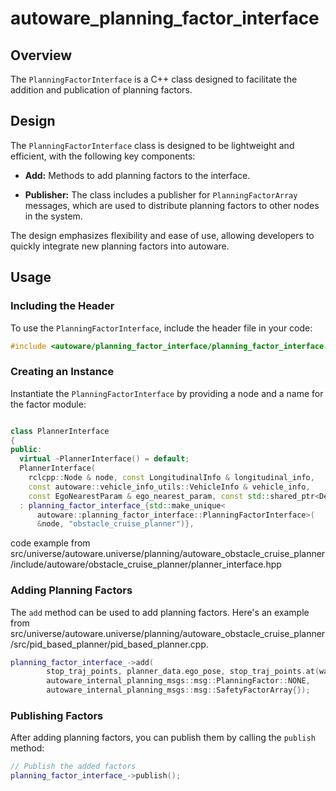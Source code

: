 # autoware_planning_factor_interface

## Overview

The `PlanningFactorInterface` is a C++ class designed to facilitate the addition and publication of planning factors.

## Design

The `PlanningFactorInterface` class is designed to be lightweight and efficient, with the following key components:

- **Add:** Methods to add planning factors to the interface.

- **Publisher:** The class includes a publisher for `PlanningFactorArray` messages, which are used to distribute planning factors to other nodes in the system.

The design emphasizes flexibility and ease of use, allowing developers to quickly integrate new planning factors into autoware.

## Usage

### Including the Header

To use the `PlanningFactorInterface`, include the header file in your code:

```cpp
#include <autoware/planning_factor_interface/planning_factor_interface.hpp>
```

### Creating an Instance

Instantiate the `PlanningFactorInterface` by providing a node and a name for the factor module:

```cpp

class PlannerInterface
{
public:
  virtual ~PlannerInterface() = default;
  PlannerInterface(
    rclcpp::Node & node, const LongitudinalInfo & longitudinal_info,
    const autoware::vehicle_info_utils::VehicleInfo & vehicle_info,
    const EgoNearestParam & ego_nearest_param, const std::shared_ptr<DebugData> debug_data_ptr)
  : planning_factor_interface_{std::make_unique<
      autoware::planning_factor_interface::PlanningFactorInterface>(
      &node, "obstacle_cruise_planner")},
```

code example from src/universe/autoware.universe/planning/autoware_obstacle_cruise_planner/include/autoware/obstacle_cruise_planner/planner_interface.hpp

### Adding Planning Factors

The `add` method can be used to add planning factors. Here's an example from src/universe/autoware.universe/planning/autoware_obstacle_cruise_planner/src/pid_based_planner/pid_based_planner.cpp.

```cpp
planning_factor_interface_->add(
        stop_traj_points, planner_data.ego_pose, stop_traj_points.at(wall_idx).pose,
        autoware_internal_planning_msgs::msg::PlanningFactor::NONE,
        autoware_internal_planning_msgs::msg::SafetyFactorArray{});
```

### Publishing Factors

After adding planning factors, you can publish them by calling the `publish` method:

```cpp
// Publish the added factors
planning_factor_interface_->publish();
```
